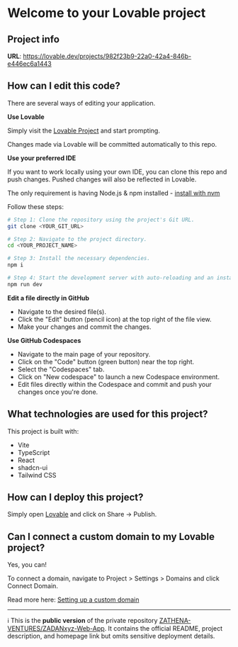 # Welcome to your Lovable project

## Project info

**URL**: https://lovable.dev/projects/982f23b9-22a0-42a4-846b-e446ec6a1443

## How can I edit this code?

There are several ways of editing your application.

**Use Lovable**

Simply visit the [Lovable Project](https://lovable.dev/projects/982f23b9-22a0-42a4-846b-e446ec6a1443) and start prompting.

Changes made via Lovable will be committed automatically to this repo.

**Use your preferred IDE**

If you want to work locally using your own IDE, you can clone this repo and push changes. Pushed changes will also be reflected in Lovable.

The only requirement is having Node.js & npm installed - [install with nvm](https://github.com/nvm-sh/nvm#installing-and-updating)

Follow these steps:

```sh
# Step 1: Clone the repository using the project's Git URL.
git clone <YOUR_GIT_URL>

# Step 2: Navigate to the project directory.
cd <YOUR_PROJECT_NAME>

# Step 3: Install the necessary dependencies.
npm i

# Step 4: Start the development server with auto-reloading and an instant preview.
npm run dev
```

**Edit a file directly in GitHub**

- Navigate to the desired file(s).
- Click the "Edit" button (pencil icon) at the top right of the file view.
- Make your changes and commit the changes.

**Use GitHub Codespaces**

- Navigate to the main page of your repository.
- Click on the "Code" button (green button) near the top right.
- Select the "Codespaces" tab.
- Click on "New codespace" to launch a new Codespace environment.
- Edit files directly within the Codespace and commit and push your changes once you're done.

## What technologies are used for this project?

This project is built with:

- Vite
- TypeScript
- React
- shadcn-ui
- Tailwind CSS

## How can I deploy this project?

Simply open [Lovable](https://lovable.dev/projects/982f23b9-22a0-42a4-846b-e446ec6a1443) and click on Share -> Publish.

## Can I connect a custom domain to my Lovable project?

Yes, you can!

To connect a domain, navigate to Project > Settings > Domains and click Connect Domain.

Read more here: [Setting up a custom domain](https://docs.lovable.dev/tips-tricks/custom-domain#step-by-step-guide)

---
ℹ️ This is the **public version** of the private repository [ZATHENA-VENTURES/ZADANxyz-Web-App](https://github.com/ZATHENA-VENTURES/ZADANxyz-Web-App).
It contains the official README, project description, and homepage link but omits sensitive deployment details.
